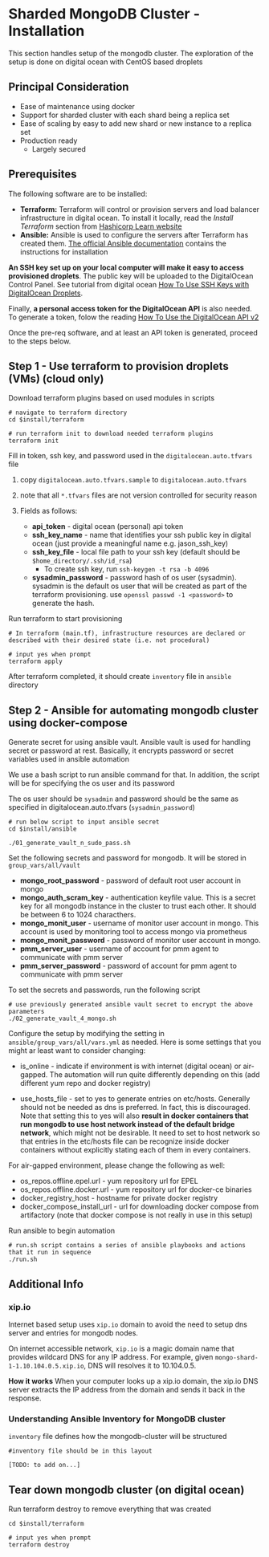 # Sharded MongoDB Cluster - Installation

This section handles setup of the mongodb cluster.
The exploration of the setup is done on digital ocean with CentOS based droplets

## Principal Consideration

- Ease of maintenance using docker
- Support for sharded cluster with each shard being a replica set
- Ease of scaling by easy to add new shard or new instance to a replica set
- Production ready
  - Largely secured

## Prerequisites

The following software are to be installed:

- **Terraform:** Terraform will control or provision servers and load balancer infrastructure in digital ocean. To install it locally, read the _Install Terraform_ section from [Hashicorp Learn website](https://learn.hashicorp.com/terraform/getting-started/install.html)
- **Ansible:** Ansible is used to configure the servers after Terraform has created them. [The official Ansible documentation](https://docs.ansible.com/ansible/latest/intro_installation.html) contains the instructions for installation

**An SSH key set up on your local computer will make it easy to access provisioned droplets**. The public key will be uploaded to the DigitalOcean Control Panel. See tutorial from digital ocean [How To Use SSH Keys with DigitalOcean Droplets](https://www.digitalocean.com/community/tutorials/how-to-use-ssh-keys-with-digitalocean-droplets).

Finally, **a personal access token for the DigitalOcean API** is also needed. To generate a token, folow the reading [How To Use the DigitalOcean API v2](https://www.digitalocean.com/community/tutorials/how-to-use-the-digitalocean-api-v2)

Once the pre-req software, and at least an API token is generated, proceed to the steps below.

## Step 1 - Use terraform to provision droplets (VMs) (cloud only)

Download terraform plugins based on used modules in scripts

```bashrc
# navigate to terraform directory
cd $install/terraform

# run terraform init to download needed terraform plugins
terraform init
```

Fill in token, ssh key, and password used in the `digitalocean.auto.tfvars` file

1. copy `digitalocean.auto.tfvars.sample` to `digitalocean.auto.tfvars`

2. note that all `*.tfvars` files are not version controlled for security reason

3. Fields as follows:
   - **api_token** - digital ocean (personal) api token
   - **ssh_key_name** - name that identifies your ssh public key in digital ocean (just provide a meaningful name e.g. jason_ssh_key)
   - **ssh_key_file** - local file path to your ssh key (default should be `$home_directory/.ssh/id_rsa`)
     - To create ssh key, run `ssh-keygen -t rsa -b 4096`
   - **sysadmin_password** - password hash of os user (sysadmin). sysadmin is the default os user that will be created as part of the terraform provisioning. use `openssl passwd -1 <password>` to generate the hash.

Run terraform to start provisioning

```bashrc
# In terraform (main.tf), infrastructure resources are declared or described with their desired state (i.e. not procedural)

# input yes when prompt
terraform apply
```

After terraform completed, it should create `inventory` file in `ansible` directory

## Step 2 - Ansible for automating mongodb cluster using docker-compose

Generate secret for using ansible vault. Ansible vault is used for handling secret or password at rest. Basically, it encrypts password or secret variables used in ansible automation

We use a bash script to run ansible command for that. In addition, the script will be for specifying the os user and its password

The os user should be `sysadmin` and password should be the same as specified in digitalocean.auto.tfvars (`sysadmin_password`)

```bashrc
# run below script to input ansible secret
cd $install/ansible

./01_generate_vault_n_sudo_pass.sh
```

Set the following secrets and password for mongodb. It will be stored in `group_vars/all/vault`

- **mongo_root_password** - password of default root user account in mongo
- **mongo_auth_scram_key** - authentication keyfile value. This is a secret key for all mongodb instance in the cluster to trust each other. It should be between 6 to 1024 characthers.
- **mongo_monit_user** - username of monitor user account in mongo. This account is used by monitoring tool to access mongo via prometheus
- **mongo_monit_password** - password of monitor user account in mongo.
- **pmm_server_user** - username of account for pmm agent to communicate with pmm server
- **pmm_server_password** - password of account for pmm agent to communicate with pmm server

To set the secrets and passwords, run the following script

```bashrc
# use previously generated ansible vault secret to encrypt the above parameters
./02_generate_vault_4_mongo.sh
```

Configure the setup by modifying the setting in `ansible/group_vars/all/vars.yml` as needed. Here is some settings that you might ar least want to consider changing:

- is_online - indicate if environment is with internet (digital ocean) or air-gapped. The automation will run quite differently depending on this (add different yum repo and docker registry)

- use_hosts_file - set to yes to generate entries on etc/hosts. Generally should not be needed as dns is preferred. In fact, this is discouraged. Note that setting this to yes will also **result in docker containers that run mongodb to use host network instead of the default bridge network**, which might not be desirable. It need to set to host network so that entries in the etc/hosts file can be recognize inside docker containers without explicitly stating each of them in every containers.

For air-gapped environment, please change the following as well:

- os_repos.offline.epel.url - yum repository url for EPEL
- os_repos.offline.docker.url - yum repository url for docker-ce binaries
- docker_registry_host - hostname for private docker registry
- docker_compose_install_url - url for downloading docker compose from artifactory (note that docker compose is not really in use in this setup)

Run ansible to begin automation

```
# run.sh script contains a series of ansible playbooks and actions that it run in sequence
./run.sh
```

## Additional Info

### xip.io

Internet based setup uses `xip.io` domain to avoid the need to setup dns server and entries for mongodb nodes.

On internet accessible network, `xip.io` is a magic domain name that provides wildcard DNS for any IP address. For example, given `mongo-shard-1-1.10.104.0.5.xip.io`, DNS will resolves it to 10.104.0.5.

**How it works**
When your computer looks up a xip.io domain, the xip.io DNS server extracts the IP address from the domain and sends it back in the response.

### Understanding Ansible Inventory for MongoDB cluster

`inventory` file defines how the mongodb-cluster will be structured

```
#inventory file should be in this layout

[TODO: to add on...]

```

## Tear down mongodb cluster (on digital ocean)

Run terraform destroy to remove everything that was created

```
cd $install/terraform

# input yes when prompt
terraform destroy
```
